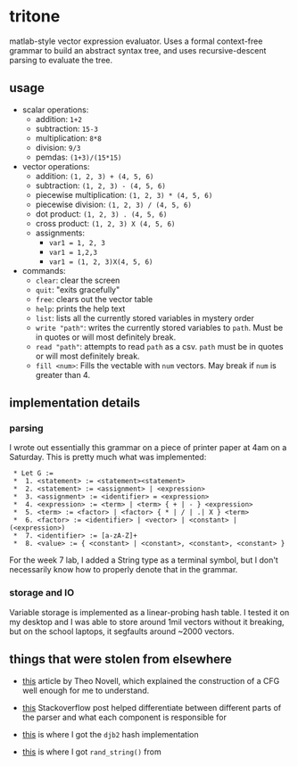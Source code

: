 # tritone

matlab-style vector expression evaluator. Uses a formal context-free grammar to build an abstract syntax tree, and uses recursive-descent parsing to evaluate the tree. 

## usage
- scalar operations: 
    - addition: `1+2`
    - subtraction: `15-3`
    - multiplication: `8*8`
    - division: `9/3`
    - pemdas: `(1+3)/(15*15)`
- vector operations: 
    - addition: `(1, 2, 3) + (4, 5, 6)`
    - subtraction: `(1, 2, 3) - (4, 5, 6)`
    - piecewise multiplication: `(1, 2, 3) * (4, 5, 6)`
    - piecewise division: `(1, 2, 3) / (4, 5, 6)`
    - dot product: `(1, 2, 3) . (4, 5, 6)`
    - cross product: `(1, 2, 3) X (4, 5, 6)`
    - assignments: 
        - `var1 = 1, 2, 3` 
        - `var1 = 1,2,3` 
        - `var1 = (1, 2, 3)X(4, 5, 6)`
- commands: 
    - `clear`: clear the screen
    - `quit`: "exits gracefully"
    - `free`: clears out the vector table
    - `help`: prints the help text
    - `list`: lists all the currently stored variables in mystery order
    - `write "path"`: writes the currently stored variables to `path`. Must be in quotes or will most definitely break.
    - `read "path"`: attempts to read `path` as a csv. `path` must be in quotes or will most definitely break. 
    - `fill <num>`: Fills the vectable with `num` vectors. May break if `num` is greater than 4.  

## implementation details

### parsing
I wrote out essentially this grammar on a piece of printer paper at 4am on a Saturday. This is pretty much what was implemented:
```
 * Let G := 
 *  1. <statement> := <statement><statement> 
 *  2. <statement> := <assignment> | <expression>
 *  3. <assignment> := <identifier> = <expression> 
 *  4. <expression> := <term> | <term> { + | - } <expression> 
 *  5. <term> := <factor> | <factor> { * | / | .| X } <term>
 *  6. <factor> := <identifier> | <vector> | <constant> |(<expression>)
 *  7. <identifier> := [a-zA-Z]+
 *  8. <value> := { <constant> | <constant>, <constant>, <constant> }
```
For the week 7 lab, I added a String type as a terminal symbol, but I don't necessarily know how to properly denote that in the grammar. 

### storage and IO
Variable storage is implemented as a linear-probing hash table. I tested it on my desktop and I was able to store around 1mil vectors without it breaking, but on the school laptops, it segfaults around ~2000 vectors. 


## things that were stolen from elsewhere
- [this](https://www.engr.mun.ca/~theo/Misc/exp_parsing.htm) article by Theo Novell, which explained the construction of a CFG well enough for me to understand.
- [this](https://stackoverflow.com/questions/898489/what-programming-languages-are-context-free
) Stackoverflow post helped differentiate between different parts of the parser and what each component is responsible for
- [this](http://www.cse.yorku.ca/~oz/hash.html) is where I got the `djb2` hash implementation
 
- [this](https://codereview.stackexchange.com/questions/29198/random-string-generator-in-c) is where I got `rand_string()` from



